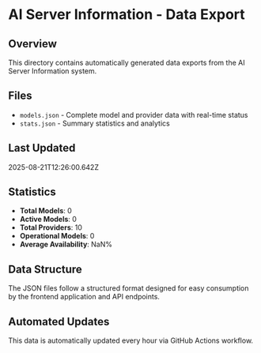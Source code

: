 # AI Server Information - Data Export

## Overview
This directory contains automatically generated data exports from the AI Server Information system.

## Files
- `models.json` - Complete model and provider data with real-time status
- `stats.json` - Summary statistics and analytics

## Last Updated
2025-08-21T12:26:00.642Z

## Statistics
- **Total Models**: 0
- **Active Models**: 0
- **Total Providers**: 10
- **Operational Models**: 0
- **Average Availability**: NaN%

## Data Structure
The JSON files follow a structured format designed for easy consumption by the frontend application and API endpoints.

## Automated Updates
This data is automatically updated every hour via GitHub Actions workflow.
